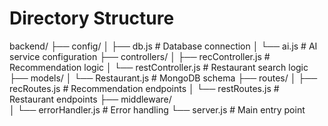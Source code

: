 # Directory Structure
backend/
├── config/
│   ├── db.js          # Database connection
│   └── ai.js          # AI service configuration
├── controllers/
│   ├── recController.js # Recommendation logic
│   └── restController.js # Restaurant search logic
├── models/
│   └── Restaurant.js  # MongoDB schema
├── routes/
│   ├── recRoutes.js   # Recommendation endpoints
│   └── restRoutes.js  # Restaurant endpoints
├── middleware/  
│   └── errorHandler.js # Error handling
└── server.js          # Main entry point